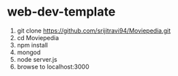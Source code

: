 # web-dev-template

1. git clone https://github.com/srijitravi94/Moviepedia.git
2. cd Moviepedia
3. npm install
4. mongod
5. node server.js
6. browse to localhost:3000
